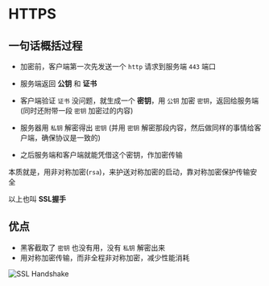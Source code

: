 # HTTPS

## 一句话概括过程

* 加密前，客户端第一次先发送一个 `http` 请求到服务端 `443` 端口

* 服务端返回 **公钥** 和 **证书**

* 客户端验证 `证书` 没问题，就生成一个 **密钥**，用 `公钥` 加密 `密钥`，返回给服务端 (同时还附带一段 `密钥` 加密过的内容)

* 服务器用 `私钥` 解密得出 `密钥` (并用 `密钥` 解密那段内容，然后做同样的事情给客户端，确保协议是一致的)

* 之后服务端和客户端就能凭借这个密钥，作加密传输

本质就是，用非对称加密(`rsa`)，来护送对称加密的启动，靠对称加密保护传输安全

以上也叫 **SSL握手**

## 优点

* 黑客截取了 `密钥` 也没有用，没有 `私钥` 解密出来
* 用对称加密传输，而非全程非对称加密，减少性能消耗

![SSL Handshake](https://media.prod.mdn.mozit.cloud/attachments/2019/06/17/16746/d7ca8e7376987926d47aadb940f4cace/ssl.jpg)
